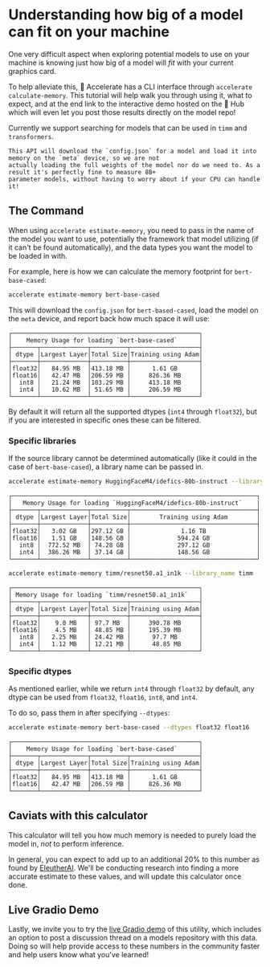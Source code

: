 <!--Copyright 2022 The HuggingFace Team. All rights reserved.

Licensed under the Apache License, Version 2.0 (the "License"); you may not use this file except in compliance with
the License. You may obtain a copy of the License at

http://www.apache.org/licenses/LICENSE-2.0

Unless required by applicable law or agreed to in writing, software distributed under the License is distributed on
an "AS IS" BASIS, WITHOUT WARRANTIES OR CONDITIONS OF ANY KIND, either express or implied. See the License for the
specific language governing permissions and limitations under the License.

⚠️ Note that this file is in Markdown but contain specific syntax for our doc-builder (similar to MDX) that may not be
rendered properly in your Markdown viewer.
-->

# Understanding how big of a model can fit on your machine

One very difficult aspect when exploring potential models to use on your machine is knowing just how big of a model will *fit* with your current graphics card.

To help alleviate this, 🤗 Accelerate has a CLI interface through `accelerate calculate-memory`. This tutorial will 
help walk you through using it, what to expect, and at the end link to the interactive demo hosted on the 🤗 Hub which will 
even let you post those results directly on the model repo!

Currently we support searching for models that can be used in `timm` and `transformers`.

<Tip>

    This API will download the `config.json` for a model and load it into memory on the `meta` device, so we are not 
    actually loading the full weights of the model nor do we need to. As a result it's perfectly fine to measure 8B+
    parameter models, without having to worry about if your CPU can handle it!

</Tip>

## The Command

When using `accelerate estimate-memory`, you need to pass in the name of the model you want to use, potentially the framework
that model utilizing (if it can't be found automatically), and the data types you want the model to be loaded in with.

For example, here is how we can calculate the memory footprint for `bert-base-cased`:

```bash
accelerate estimate-memory bert-base-cased
```

This will download the `config.json` for `bert-based-cased`, load the model on the `meta` device, and report back how much space
it will use:

```
┌────────────────────────────────────────────────────┐
│    Memory Usage for loading `bert-base-cased`      │
├───────┬─────────────┬──────────┬───────────────────┤
│ dtype │Largest Layer│Total Size│Training using Adam│
├───────┼─────────────┼──────────┼───────────────────┤
│float32│   84.95 MB  │413.18 MB │      1.61 GB      │
│float16│   42.47 MB  │206.59 MB │     826.36 MB     │
│  int8 │   21.24 MB  │103.29 MB │     413.18 MB     │
│  int4 │   10.62 MB  │ 51.65 MB │     206.59 MB     │
└───────┴─────────────┴──────────┴───────────────────┘
```

By default it will return all the supported dtypes (`int4` through `float32`), but if you are interested in specific ones these can be filtered.

### Specific libraries

If the source library cannot be determined automatically (like it could in the case of `bert-base-cased`), a library name can
be passed in. 

```bash
accelerate estimate-memory HuggingFaceM4/idefics-80b-instruct --library_name transformers
```

```
┌────────────────────────────────────────────────────────────────────┐
│   Memory Usage for loading `HuggingFaceM4/idefics-80b-instruct`    |
├───────┬─────────────┬──────────┬───────────────────────────────────┤
│ dtype │Largest Layer│Total Size│        Training using Adam        │
├───────┼─────────────┼──────────┼───────────────────────────────────┤
│float32│   3.02 GB   │297.12 GB │              1.16 TB              │
│float16│   1.51 GB   │148.56 GB │             594.24 GB             │
│  int8 │  772.52 MB  │ 74.28 GB │             297.12 GB             │
│  int4 │  386.26 MB  │ 37.14 GB │             148.56 GB             │
└───────┴─────────────┴──────────┴───────────────────────────────────┘
```

```bash
accelerate estimate-memory timm/resnet50.a1_in1k --library_name timm
```

```
┌────────────────────────────────────────────────────┐
│ Memory Usage for loading `timm/resnet50.a1_in1k`   │
├───────┬─────────────┬──────────┬───────────────────┤
│ dtype │Largest Layer│Total Size│Training using Adam│
├───────┼─────────────┼──────────┼───────────────────┤
│float32│    9.0 MB   │ 97.7 MB  │     390.78 MB     │
│float16│    4.5 MB   │ 48.85 MB │     195.39 MB     │
│  int8 │   2.25 MB   │ 24.42 MB │      97.7 MB      │
│  int4 │   1.12 MB   │ 12.21 MB │      48.85 MB     │
└───────┴─────────────┴──────────┴───────────────────┘
```

### Specific dtypes

As mentioned earlier, while we return `int4` through `float32` by default, any dtype can be used from `float32`, `float16`, `int8`, and `int4`.

To do so, pass them in after specifying `--dtypes`:

```bash
accelerate estimate-memory bert-base-cased --dtypes float32 float16
```

```
┌────────────────────────────────────────────────────┐
│    Memory Usage for loading `bert-base-cased`      │
├───────┬─────────────┬──────────┬───────────────────┤
│ dtype │Largest Layer│Total Size│Training using Adam│
├───────┼─────────────┼──────────┼───────────────────┤
│float32│   84.95 MB  │413.18 MB │      1.61 GB      │
│float16│   42.47 MB  │206.59 MB │     826.36 MB     │
└───────┴─────────────┴──────────┴───────────────────┘
```

## Caviats with this calculator

This calculator will tell you how much memory is needed to purely load the model in, *not* to perform inference.

In general, you can expect to add up to an additional 20% to this number as found by [EleutherAI](https://blog.eleuther.ai/transformer-math/). We'll be conducting research into finding a more accurate estimate to these values, and will update 
this calculator once done.

## Live Gradio Demo

Lastly, we invite you to try the [live Gradio demo](https://huggingface.co/spaces/hf-accelerate/model-memory-usage) of this utility,
which includes an option to post a discussion thread on a models repository with this data. Doing so will help provide access to these numbers in the community faster and help users know what you've learned!